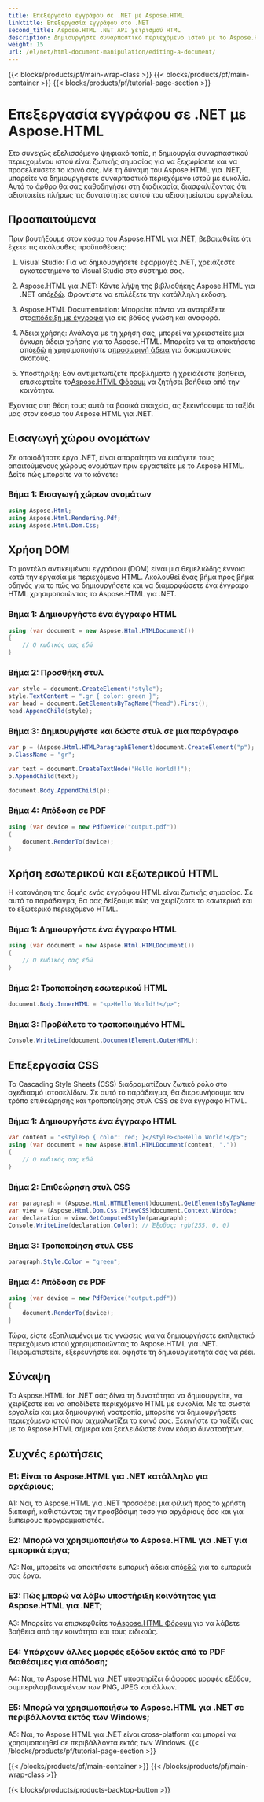 ```yaml
---
title: Επεξεργασία εγγράφου σε .NET με Aspose.HTML
linktitle: Επεξεργασία εγγράφου στο .NET
second_title: Aspose.HTML .NET API χειρισμού HTML
description: Δημιουργήστε συναρπαστικό περιεχόμενο ιστού με το Aspose.HTML για .NET. Μάθετε πώς να χειρίζεστε HTML, CSS και άλλα.
weight: 15
url: /el/net/html-document-manipulation/editing-a-document/
---
```


{{< blocks/products/pf/main-wrap-class >}}
{{< blocks/products/pf/main-container >}}
{{< blocks/products/pf/tutorial-page-section >}}

# Επεξεργασία εγγράφου σε .NET με Aspose.HTML


Στο συνεχώς εξελισσόμενο ψηφιακό τοπίο, η δημιουργία συναρπαστικού περιεχομένου ιστού είναι ζωτικής σημασίας για να ξεχωρίσετε και να προσελκύσετε το κοινό σας. Με τη δύναμη του Aspose.HTML για .NET, μπορείτε να δημιουργήσετε συναρπαστικό περιεχόμενο ιστού με ευκολία. Αυτό το άρθρο θα σας καθοδηγήσει στη διαδικασία, διασφαλίζοντας ότι αξιοποιείτε πλήρως τις δυνατότητες αυτού του αξιοσημείωτου εργαλείου.

## Προαπαιτούμενα

Πριν βουτήξουμε στον κόσμο του Aspose.HTML για .NET, βεβαιωθείτε ότι έχετε τις ακόλουθες προϋποθέσεις:

1. Visual Studio: Για να δημιουργήσετε εφαρμογές .NET, χρειάζεστε εγκατεστημένο το Visual Studio στο σύστημά σας.

2. Aspose.HTML για .NET: Κάντε λήψη της βιβλιοθήκης Aspose.HTML για .NET από[εδώ](https://releases.aspose.com/html/net/). Φροντίστε να επιλέξετε την κατάλληλη έκδοση.

3.  Aspose.HTML Documentation: Μπορείτε πάντα να ανατρέξετε στο[απόδειξη με έγγραφα](https://reference.aspose.com/html/net/) για εις βάθος γνώση και αναφορά.

4.  Άδεια χρήσης: Ανάλογα με τη χρήση σας, μπορεί να χρειαστείτε μια έγκυρη άδεια χρήσης για το Aspose.HTML. Μπορείτε να το αποκτήσετε από[εδώ](https://purchase.aspose.com/buy) ή χρησιμοποιήστε α[προσωρινή άδεια](https://purchase.aspose.com/temporary-license/) για δοκιμαστικούς σκοπούς.

5.  Υποστήριξη: Εάν αντιμετωπίζετε προβλήματα ή χρειάζεστε βοήθεια, επισκεφτείτε το[Aspose.HTML Φόρουμ](https://forum.aspose.com/) να ζητήσει βοήθεια από την κοινότητα.

Έχοντας στη θέση τους αυτά τα βασικά στοιχεία, ας ξεκινήσουμε το ταξίδι μας στον κόσμο του Aspose.HTML για .NET.

## Εισαγωγή χώρου ονομάτων

Σε οποιοδήποτε έργο .NET, είναι απαραίτητο να εισάγετε τους απαιτούμενους χώρους ονομάτων πριν εργαστείτε με το Aspose.HTML. Δείτε πώς μπορείτε να το κάνετε:

### Βήμα 1: Εισαγωγή χώρων ονομάτων

```csharp
using Aspose.Html;
using Aspose.Html.Rendering.Pdf;
using Aspose.Html.Dom.Css;
```

## Χρήση DOM

Το μοντέλο αντικειμένου εγγράφου (DOM) είναι μια θεμελιώδης έννοια κατά την εργασία με περιεχόμενο HTML. Ακολουθεί ένας βήμα προς βήμα οδηγός για το πώς να δημιουργήσετε και να διαμορφώσετε ένα έγγραφο HTML χρησιμοποιώντας το Aspose.HTML για .NET.

### Βήμα 1: Δημιουργήστε ένα έγγραφο HTML

```csharp
using (var document = new Aspose.Html.HTMLDocument())
{
    // Ο κωδικός σας εδώ
}
```

### Βήμα 2: Προσθήκη στυλ

```csharp
var style = document.CreateElement("style");
style.TextContent = ".gr { color: green }";
var head = document.GetElementsByTagName("head").First();
head.AppendChild(style);
```

### Βήμα 3: Δημιουργήστε και δώστε στυλ σε μια παράγραφο

```csharp
var p = (Aspose.Html.HTMLParagraphElement)document.CreateElement("p");
p.ClassName = "gr";

var text = document.CreateTextNode("Hello World!!");
p.AppendChild(text);

document.Body.AppendChild(p);
```

### Βήμα 4: Απόδοση σε PDF

```csharp
using (var device = new PdfDevice("output.pdf"))
{
    document.RenderTo(device);
}
```

## Χρήση εσωτερικού και εξωτερικού HTML

Η κατανόηση της δομής ενός εγγράφου HTML είναι ζωτικής σημασίας. Σε αυτό το παράδειγμα, θα σας δείξουμε πώς να χειρίζεστε το εσωτερικό και το εξωτερικό περιεχόμενο HTML.

### Βήμα 1: Δημιουργήστε ένα έγγραφο HTML

```csharp
using (var document = new Aspose.Html.HTMLDocument())
{
    // Ο κωδικός σας εδώ
}
```

### Βήμα 2: Τροποποίηση εσωτερικού HTML

```csharp
document.Body.InnerHTML = "<p>Hello World!!</p>";
```

### Βήμα 3: Προβάλετε το τροποποιημένο HTML

```csharp
Console.WriteLine(document.DocumentElement.OuterHTML);
```

## Επεξεργασία CSS

Τα Cascading Style Sheets (CSS) διαδραματίζουν ζωτικό ρόλο στο σχεδιασμό ιστοσελίδων. Σε αυτό το παράδειγμα, θα διερευνήσουμε τον τρόπο επιθεώρησης και τροποποίησης στυλ CSS σε ένα έγγραφο HTML.

### Βήμα 1: Δημιουργήστε ένα έγγραφο HTML

```csharp
var content = "<style>p { color: red; }</style><p>Hello World!</p>";
using (var document = new Aspose.Html.HTMLDocument(content, "."))
{
    // Ο κωδικός σας εδώ
}
```

### Βήμα 2: Επιθεώρηση στυλ CSS

```csharp
var paragraph = (Aspose.Html.HTMLElement)document.GetElementsByTagName("p").First();
var view = (Aspose.Html.Dom.Css.IViewCSS)document.Context.Window;
var declaration = view.GetComputedStyle(paragraph);
Console.WriteLine(declaration.Color); // Έξοδος: rgb(255, 0, 0)
```

### Βήμα 3: Τροποποίηση στυλ CSS

```csharp
paragraph.Style.Color = "green";
```

### Βήμα 4: Απόδοση σε PDF

```csharp
using (var device = new PdfDevice("output.pdf"))
{
    document.RenderTo(device);
}
```

Τώρα, είστε εξοπλισμένοι με τις γνώσεις για να δημιουργήσετε εκπληκτικό περιεχόμενο ιστού χρησιμοποιώντας το Aspose.HTML για .NET. Πειραματιστείτε, εξερευνήστε και αφήστε τη δημιουργικότητά σας να ρέει.

## Σύναψη

Το Aspose.HTML for .NET σάς δίνει τη δυνατότητα να δημιουργείτε, να χειρίζεστε και να αποδίδετε περιεχόμενο HTML με ευκολία. Με τα σωστά εργαλεία και μια δημιουργική νοοτροπία, μπορείτε να δημιουργήσετε περιεχόμενο ιστού που αιχμαλωτίζει το κοινό σας. Ξεκινήστε το ταξίδι σας με το Aspose.HTML σήμερα και ξεκλειδώστε έναν κόσμο δυνατοτήτων.

## Συχνές ερωτήσεις

### Ε1: Είναι το Aspose.HTML για .NET κατάλληλο για αρχάριους;

A1: Ναι, το Aspose.HTML για .NET προσφέρει μια φιλική προς το χρήστη διεπαφή, καθιστώντας την προσβάσιμη τόσο για αρχάριους όσο και για έμπειρους προγραμματιστές.

### Ε2: Μπορώ να χρησιμοποιήσω το Aspose.HTML για .NET για εμπορικά έργα;

 A2: Ναι, μπορείτε να αποκτήσετε εμπορική άδεια από[εδώ](https://purchase.aspose.com/buy) για τα εμπορικά σας έργα.

### Ε3: Πώς μπορώ να λάβω υποστήριξη κοινότητας για Aspose.HTML για .NET;

 A3: Μπορείτε να επισκεφθείτε το[Aspose.HTML Φόρουμ](https://forum.aspose.com/) για να λάβετε βοήθεια από την κοινότητα και τους ειδικούς.

### Ε4: Υπάρχουν άλλες μορφές εξόδου εκτός από το PDF διαθέσιμες για απόδοση;

A4: Ναι, το Aspose.HTML για .NET υποστηρίζει διάφορες μορφές εξόδου, συμπεριλαμβανομένων των PNG, JPEG και άλλων.

### Ε5: Μπορώ να χρησιμοποιήσω το Aspose.HTML για .NET σε περιβάλλοντα εκτός των Windows;

A5: Ναι, το Aspose.HTML για .NET είναι cross-platform και μπορεί να χρησιμοποιηθεί σε περιβάλλοντα εκτός των Windows.
{{< /blocks/products/pf/tutorial-page-section >}}

{{< /blocks/products/pf/main-container >}}
{{< /blocks/products/pf/main-wrap-class >}}

{{< blocks/products/products-backtop-button >}}
